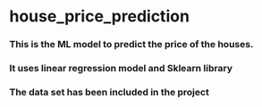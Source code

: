 # house_price_prediction
### This is the ML model to predict the price of the houses.
### It uses linear regression model and Sklearn library
### The data set has been included in the project
